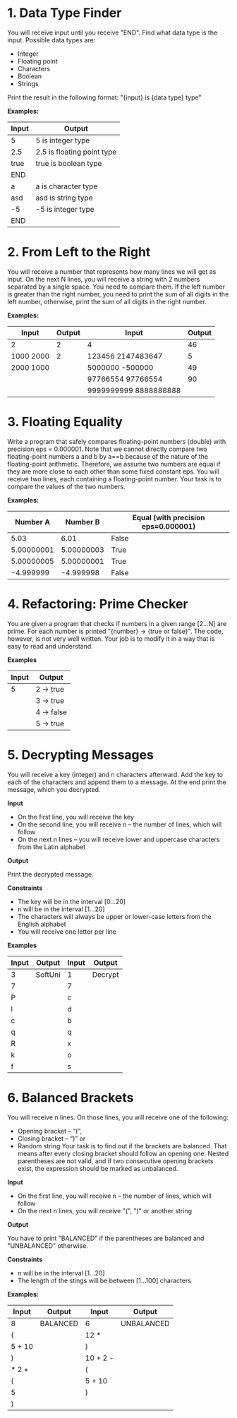 # 1.	Data Type Finder
You will receive input until you receive "END". Find what data type is the input. Possible data types are:
-	Integer 
-	Floating point 
-	Characters
-	Boolean
-	Strings

Print the result in the following format: "{input} is {data type} type"

**Examples:**

Input|Output
---|---
5|5 is integer type
2.5|2.5 is floating point type
true|true is boolean type
END	|
a|a is character type
asd|asd is string type
-5|-5 is integer type
END	|

# 2. From Left to the Right
You will receive a number that represents how many lines we will get as input. On the next N lines, 
you will receive a string with 2 numbers separated by a single space. You need to compare them. If the left number is greater than the right number, 
you need to print the sum of all digits in the left number, otherwise, print the sum of all digits in the right number.

**Examples:**

Input|Output|Input|Output
---|---|---|---
2|2|4|46
1000 2000|2|123456 2147483647|5
2000 1000||5000000 -500000|49
|||97766554 97766554|90
|||9999999999 8888888888|

# 3. Floating Equality
Write a program that safely compares floating-point numbers (double) with precision eps = 0.000001. 
Note that we cannot directly compare two floating-point numbers a and b by a==b because of the nature of the floating-point arithmetic. 
Therefore, we assume two numbers are equal if they are more close to each other than some fixed constant eps. 
You will receive two lines, each containing a floating-point number. Your task is to compare the values of the two numbers.

**Examples:**

Number A|Number B|Equal (with precision eps=0.000001)
---|---|---
5.03|6.01|False
5.00000001|5.00000003|True
5.00000005|5.00000001|True
-4.999999|-4.999998|False

# 4. Refactoring: Prime Checker
You are given a program that checks if numbers in a given range [2...N] are prime. For each number is printed "{number} -> {true or false}". 
The code, however, is not very well written. Your job is to modify it in a way that is easy to read and understand.

**Examples**

Input|	Output
---|---
5|	2 -> true
||3 -> true
||4 -> false
||5 -> true

# 5. Decrypting Messages
You will receive a key (integer) and n characters afterward. Add the key to each of the characters and append them to a message. At the end print the message, 
which you decrypted. 

**Input**
-	On the first line, you will receive the key
-	On the second line, you will receive n – the number of lines, which will follow
-	On the next n lines – you will receive lower and uppercase characters from the Latin alphabet

**Output**

Print the decrypted message.

**Constraints**
-	The key will be in the interval [0…20]
-	n will be in the interval [1…20]
-	The characters will always be upper or lower-case letters from the English alphabet
-	You will receive one letter per line

**Examples**

Input	|Output	|Input|Output
---|---|---|---
3|SoftUni|1|Decrypt
7||7|
P||c|
l||d|
c||b|
q||q|
R||x|
k||o|
f||s|

# 6. Balanced Brackets
You will receive n lines. On those lines, you will receive one of the following:
-	Opening bracket – “(“,
-	Closing bracket – “)” or
-	Random string
Your task is to find out if the brackets are balanced. That means after every closing bracket should follow an opening one. Nested parentheses are not valid, and if two consecutive opening brackets exist, the expression should be marked as unbalanced. 

**Input**
-	On the first line, you will receive n – the number of lines, which will follow
-	On the next n lines, you will receive "(", ")" or another string

**Output**

You have to print "BALANCED" if the parentheses are balanced and "UNBALANCED" otherwise.

**Constraints**
-	n will be in the interval [1…20]
-	The length of the stings will be between [1…100] characters

**Examples:**

Input|	Output|		Input|	Output
---|---|---|---
8|BALANCED|6|UNBALANCED
(||12 *
5 + 10||)|
)||10 + 2 -|
\* 2 +||(|
(||5 + 10|
5||)
)||

	

